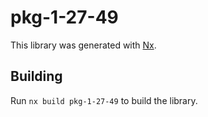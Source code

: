 # pkg-1-27-49

This library was generated with [Nx](https://nx.dev).

## Building

Run `nx build pkg-1-27-49` to build the library.
